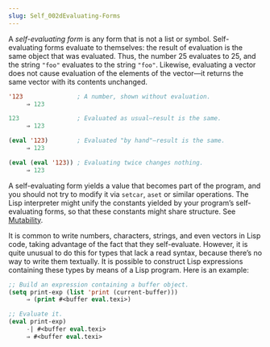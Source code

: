 ```yaml
---
slug: Self_002dEvaluating-Forms
---
```


A *self-evaluating form* is any form that is not a list or symbol. Self-evaluating forms evaluate to themselves: the result of evaluation is the same object that was evaluated. Thus, the number 25 evaluates to 25, and the string `"foo"` evaluates to the string `"foo"`. Likewise, evaluating a vector does not cause evaluation of the elements of the vector—it returns the same vector with its contents unchanged.

```lisp
'123               ; A number, shown without evaluation.
     ⇒ 123
```

```lisp
123                ; Evaluated as usual—result is the same.
     ⇒ 123
```

```lisp
(eval '123)        ; Evaluated "by hand"—result is the same.
     ⇒ 123
```

```lisp
(eval (eval '123)) ; Evaluating twice changes nothing.
     ⇒ 123
```

A self-evaluating form yields a value that becomes part of the program, and you should not try to modify it via `setcar`, `aset` or similar operations. The Lisp interpreter might unify the constants yielded by your program’s self-evaluating forms, so that these constants might share structure. See [Mutability](/docs/elisp/Mutability).

It is common to write numbers, characters, strings, and even vectors in Lisp code, taking advantage of the fact that they self-evaluate. However, it is quite unusual to do this for types that lack a read syntax, because there’s no way to write them textually. It is possible to construct Lisp expressions containing these types by means of a Lisp program. Here is an example:

```lisp
;; Build an expression containing a buffer object.
(setq print-exp (list 'print (current-buffer)))
     ⇒ (print #<buffer eval.texi>)
```

```lisp
;; Evaluate it.
(eval print-exp)
     -| #<buffer eval.texi>
     ⇒ #<buffer eval.texi>
```
